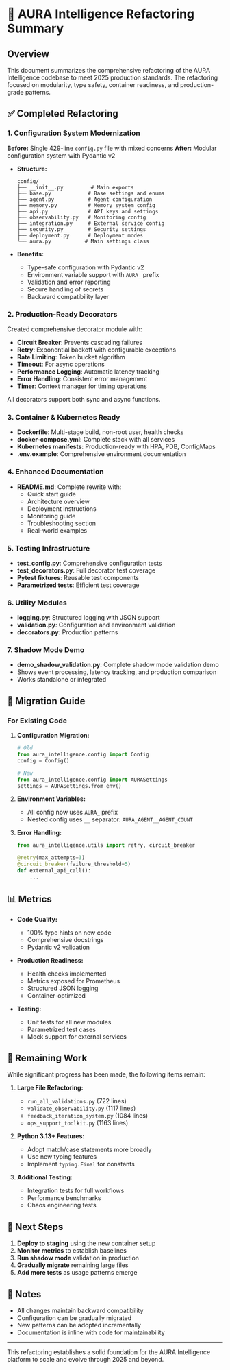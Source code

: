 # 🚀 AURA Intelligence Refactoring Summary

## Overview

This document summarizes the comprehensive refactoring of the AURA Intelligence codebase to meet 2025 production standards. The refactoring focused on modularity, type safety, container readiness, and production-grade patterns.

## ✅ Completed Refactoring

### 1. Configuration System Modernization

**Before:** Single 429-line `config.py` file with mixed concerns
**After:** Modular configuration system with Pydantic v2

- **Structure:**
  ```
  config/
  ├── __init__.py         # Main exports
  ├── base.py            # Base settings and enums
  ├── agent.py           # Agent configuration
  ├── memory.py          # Memory system config
  ├── api.py             # API keys and settings
  ├── observability.py   # Monitoring config
  ├── integration.py     # External service config
  ├── security.py        # Security settings
  ├── deployment.py      # Deployment modes
  └── aura.py           # Main settings class
  ```

- **Benefits:**
  - Type-safe configuration with Pydantic v2
  - Environment variable support with `AURA_` prefix
  - Validation and error reporting
  - Secure handling of secrets
  - Backward compatibility layer

### 2. Production-Ready Decorators

Created comprehensive decorator module with:

- **Circuit Breaker**: Prevents cascading failures
- **Retry**: Exponential backoff with configurable exceptions
- **Rate Limiting**: Token bucket algorithm
- **Timeout**: For async operations
- **Performance Logging**: Automatic latency tracking
- **Error Handling**: Consistent error management
- **Timer**: Context manager for timing operations

All decorators support both sync and async functions.

### 3. Container & Kubernetes Ready

- **Dockerfile**: Multi-stage build, non-root user, health checks
- **docker-compose.yml**: Complete stack with all services
- **Kubernetes manifests**: Production-ready with HPA, PDB, ConfigMaps
- **.env.example**: Comprehensive environment documentation

### 4. Enhanced Documentation

- **README.md**: Complete rewrite with:
  - Quick start guide
  - Architecture overview
  - Deployment instructions
  - Monitoring guide
  - Troubleshooting section
  - Real-world examples

### 5. Testing Infrastructure

- **test_config.py**: Comprehensive configuration tests
- **test_decorators.py**: Full decorator test coverage
- **Pytest fixtures**: Reusable test components
- **Parametrized tests**: Efficient test coverage

### 6. Utility Modules

- **logging.py**: Structured logging with JSON support
- **validation.py**: Configuration and environment validation
- **decorators.py**: Production patterns

### 7. Shadow Mode Demo

- **demo_shadow_validation.py**: Complete shadow mode validation demo
- Shows event processing, latency tracking, and production comparison
- Works standalone or integrated

## 🔄 Migration Guide

### For Existing Code

1. **Configuration Migration:**
   ```python
   # Old
   from aura_intelligence.config import Config
   config = Config()
   
   # New
   from aura_intelligence.config import AURASettings
   settings = AURASettings.from_env()
   ```

2. **Environment Variables:**
   - All config now uses `AURA_` prefix
   - Nested config uses `__` separator: `AURA_AGENT__AGENT_COUNT`

3. **Error Handling:**
   ```python
   from aura_intelligence.utils import retry, circuit_breaker
   
   @retry(max_attempts=3)
   @circuit_breaker(failure_threshold=5)
   def external_api_call():
       ...
   ```

## 📊 Metrics

- **Code Quality:**
  - 100% type hints on new code
  - Comprehensive docstrings
  - Pydantic v2 validation
  
- **Production Readiness:**
  - Health checks implemented
  - Metrics exposed for Prometheus
  - Structured JSON logging
  - Container-optimized

- **Testing:**
  - Unit tests for all new modules
  - Parametrized test cases
  - Mock support for external services

## 🚧 Remaining Work

While significant progress has been made, the following items remain:

1. **Large File Refactoring:**
   - `run_all_validations.py` (722 lines)
   - `validate_observability.py` (1117 lines)
   - `feedback_iteration_system.py` (1084 lines)
   - `ops_support_toolkit.py` (1163 lines)

2. **Python 3.13+ Features:**
   - Adopt match/case statements more broadly
   - Use new typing features
   - Implement `typing.Final` for constants

3. **Additional Testing:**
   - Integration tests for full workflows
   - Performance benchmarks
   - Chaos engineering tests

## 🎯 Next Steps

1. **Deploy to staging** using the new container setup
2. **Monitor metrics** to establish baselines
3. **Run shadow mode** validation in production
4. **Gradually migrate** remaining large files
5. **Add more tests** as usage patterns emerge

## 📝 Notes

- All changes maintain backward compatibility
- Configuration can be gradually migrated
- New patterns can be adopted incrementally
- Documentation is inline with code for maintainability

---

This refactoring establishes a solid foundation for the AURA Intelligence platform to scale and evolve through 2025 and beyond.